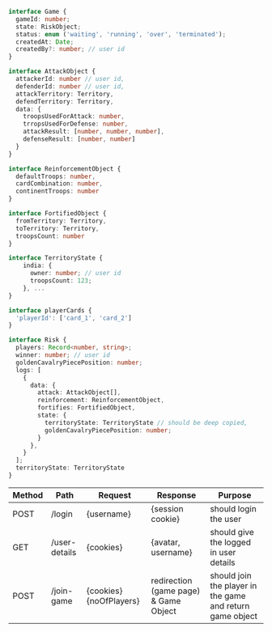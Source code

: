 ```typescript
interface Game {
  gameId: number;
  state: RiskObject;
  status: enum ('waiting', 'running', 'over', 'terminated');
  createdAt: Date;
  createdBy?: number; // user id
}

interface AttackObject {
  attackerId: number // user id,
  defenderId: number // user id,
  attackTerritory: Territory,
  defendTerritory: Territory,
  data: {
    troopsUsedForAttack: number,
    trropsUsedForDefense: number,
    attackResult: [number, number, number],
    defenseResult: [number, number]
  }
}

interface ReinforcementObject {
  defaultTroops: number,
  cardCombination: number,
  continentTroops: number
}

interface FortifiedObject {
  fromTerritory: Territory,
  toTerritory: Territory,
  troopsCount: number
}

interface TerritoryState {
    india: {
      owner: number; // user id
      troopsCount: 123;
    }, ...
}

interface playerCards {
  'playerId': ['card_1', 'card_2']
}

interface Risk {
  players: Record<number, string>;
  winner: number; // user id
  goldenCavalryPiecePosition: number;
  logs: [
    {
      data: {
        attack: AttackObject[],
        reinforcement: ReinforcementObject,
        fortifies: FortifiedObject,
        state: {
          territoryState: TerritoryState // should be deep copied,
          goldenCavalryPiecePosition: number;
        }
      },
    }
  ];
  territoryState: TerritoryState
}
```

| Method | Path          | Request                 | Response                              | Purpose                                                   |
| ------ | ------------- | ----------------------- | ------------------------------------- | --------------------------------------------------------- |
| POST   | /login        | {username}              | {session cookie}                      | should login the user                                     |
| GET    | /user-details | {cookies}               | {avatar, username}                    | should give the logged in user details                    |
| POST   | /join-game    | {cookies} {noOfPlayers} | redirection (game page) & Game Object | should join the player in the game and return game object |

